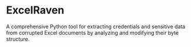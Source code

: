 # ExcelRaven
A comprehensive Python tool for extracting credentials and sensitive data from corrupted Excel documents by analyzing and modifying their byte structure.
